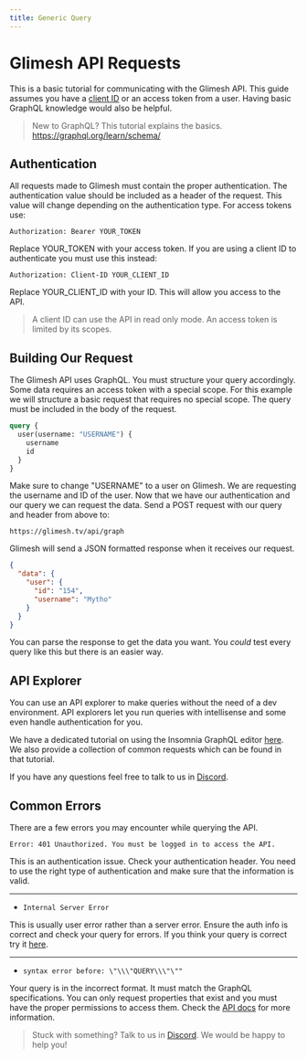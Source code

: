 ```yaml
---
title: Generic Query
---
```

# Glimesh API Requests

This is a basic tutorial for communicating with the Glimesh API. This guide assumes you have a [client ID](https://glimesh.tv/users/settings/applications) or an access token from a user.  Having basic GraphQL knowledge would also be helpful.
> New to GraphQL? This tutorial explains the basics. https://graphql.org/learn/schema/


## Authentication

All requests made to Glimesh must contain the proper authentication. The authentication  value should be included as a header of the request. This value will change depending on the authentication type. For access tokens use:

`Authorization: Bearer YOUR_TOKEN`

Replace YOUR_TOKEN with your access token. If you are using a client ID to authenticate you must use this instead:

`Authorization: Client-ID YOUR_CLIENT_ID`

Replace YOUR_CLIENT_ID with your ID. This will allow you access to the API.

>  A client ID can use the API in read only mode. An access token is limited by its scopes.

## Building Our Request

The Glimesh API uses GraphQL. You must structure your query accordingly. Some data requires an access token with a special scope. For this example we will structure a basic request that requires no special scope. The query must be included in the body of the request.
```GraphQL
query {
  user(username: "USERNAME") {
    username
    id
  }
}

```
Make sure to change "USERNAME" to a user on Glimesh. We are requesting the username and ID of the user. Now that we have our authentication and our query we can request the data. Send a POST request with our query and header from above to:

```url
https://glimesh.tv/api/graph
````

Glimesh will send a JSON formatted response when it receives our request.
```JSON
{
  "data": {
    "user": {
      "id": "154",
      "username": "Mytho"
    }
  }
}
```

You can parse the response to get the data you want. You *could* test every query like this but there is an easier way.

## API Explorer

You can use an API explorer to make queries without the need of a dev environment. API explorers let you run queries with intellisense and some even handle authentication for you.

We have a dedicated tutorial on using the Insomnia GraphQL editor [here](/api-docs/docs/api/api-explorer). We also provide a collection of common requests which can be found in that tutorial.

If you have any questions feel free to talk to us in [Discord](https;//discord.gg/Glimesh).

## Common Errors

There are a few errors you may encounter while querying the API.

`Error: 401 Unauthorized. You must be logged in to access the API.`

This is an authentication issue. Check your authentication header. You need to use the right type of authentication and make sure that the information is valid.

___

-   `Internal Server Error`

 This is usually user error rather than a server error. Ensure the auth info is correct and check your query for errors.  If you think your query is correct try it [here](https://glimesh.tv/api).
 ___


-   `syntax error before: \"\\\"QUERY\\\"\""`

 Your query is in the incorrect format. It must match the GraphQL specifications. You can only request properties that exist and you must have the proper permissions to access them. Check the [API docs](https://github.com/Glimesh/glimesh.tv/wiki/GraphQL-API) for more information.



> Stuck with something? Talk to us in [Discord](https://discord.gg/Glimesh). We would be happy to help you!
